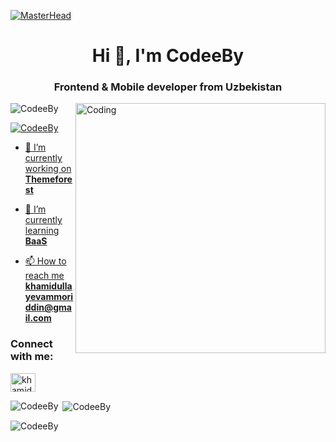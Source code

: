 [![MasterHead](https://firebasestorage.googleapis.com/v0/b/flexi-coding.appspot.com/o/dempgi7-520f8d5f-63d4-4453-8822-dbc149ae27f8.gif?alt=media&token=91c0c7b2-93c3-4029-b011-1a8703c5730d)](https://rishavchanda.io)
<h1 align="center">Hi 👋, I'm CodeeBy</h1>
<h3 align="center">Frontend & Mobile developer from Uzbekistan</h3>
<img align="right" alt="Coding" width="400" src="https://cdn.dribbble.com/users/1162077/screenshots/3848914/programmer.gif">


<p align="left"> <img src="https://komarev.com/ghpvc/?username=rishavchanda&label=Profile%20views&color=0e75b6&style=flat" alt="CodeeBy" /> </p>

<p align="left"> <a href="https://x.com/khamidev" target="blank"><img src="https://img.shields.io/twitter/follow/khamidev?logo=twitter&style=for-the-badge" alt="CodeeBy"  </p>

- 🔭 I’m currently working on **Themeforest**

- 🌱 I’m currently learning **BaaS**

- 📫 How to reach me **khamidullayevammoriddin@gmail.com**

<h3 align="left">Connect with me:</h3>
<p align="left">
<a href="https://twitter.com/khamidev" target="blank"><img align="center" src="https://raw.githubusercontent.com/rahuldkjain/github-profile-readme-generator/master/src/images/icons/Social/twitter.svg" alt="khamidev" height="30" width="40" /></a>

<p><img align="left" src="https://github-readme-stats.vercel.app/api/top-langs?username=CodeeBy&show_icons=true&locale=en&layout=compact&theme=tokyonight" alt="CodeeBy" /></p>

<p>&nbsp;<img align="center" src="https://github-readme-stats.vercel.app/api?username=CodeeBy&show_icons=true&locale=en&theme=tokyonight" alt="CodeeBy" /></p>

<p><img align="center" src="https://github-readme-streak-stats.herokuapp.com/?user=CodeeBy&&theme=tokyonight" alt="CodeeBy" /></p>
